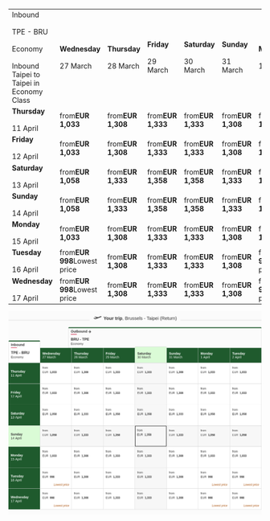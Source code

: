|     |     |     |     |     |     |     |     |
| --- | --- | --- | --- | --- | --- | --- | --- |
| Inbound<br><br>TPE - BRU<br><br>Economy<br><br>Inbound Taipei to Taipei in Economy Class | **Wednesday**<br><br>27 March | **Thursday**<br><br>28 March | **Friday**<br><br>29 March | **Saturday**<br><br>30 March | **Sunday**<br><br>31 March | **Monday**<br><br>1 April | **Tuesday**<br><br>2 April |
| **Thursday**<br><br>11 April | from**EUR 1,033** | from**EUR 1,308** | from**EUR 1,333** | from**EUR 1,333** | from**EUR 1,308** | from**EUR 1,033** | from**EUR 1,033** |
| **Friday**<br><br>12 April | from**EUR 1,033** | from**EUR 1,308** | from**EUR 1,333** | from**EUR 1,333** | from**EUR 1,308** | from**EUR 1,033** | from**EUR 1,033** |
| **Saturday**<br><br>13 April | from**EUR 1,058** | from**EUR 1,333** | from**EUR 1,358** | from**EUR 1,358** | from**EUR 1,333** | from**EUR 1,058** | from**EUR 1,058** |
| **Sunday**<br><br>14 April | from**EUR 1,058** | from**EUR 1,333** | from**EUR 1,358** | from**EUR 1,358** | from**EUR 1,333** | from**EUR 1,058** | from**EUR 1,058** |
| **Monday**<br><br>15 April | from**EUR 1,033** | from**EUR 1,308** | from**EUR 1,333** | from**EUR 1,333** | from**EUR 1,308** | from**EUR 1,033** | from**EUR 1,033** |
| **Tuesday**<br><br>16 April | from**EUR 998**Lowest price | from**EUR 1,308** | from**EUR 1,333** | from**EUR 1,333** | from**EUR 1,308** | from**EUR 998**Lowest price | from**EUR 998**Lowest price |
| **Wednesday**<br><br>17 April | from**EUR 998**Lowest price | from**EUR 1,308** | from**EUR 1,333** | from**EUR 1,333** | from**EUR 1,308** | from**EUR 998**Lowest price | from**EUR 998**Lowest price |

![](emirates.png)